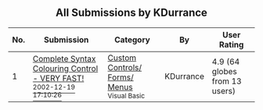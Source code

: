 ﻿<div align="center">

## All Submissions by KDurrance

</div>

No.  | Submission | Category | By   | User Rating
---- | ---------- | -------- | ---- | -----------
1 | [Complete Syntax Colouring Control \- VERY FAST\!<br /><sup>2002-12-19 17:10:26</sup>](https://github.com/Planet-Source-Code/kdurrance-complete-syntax-colouring-control-very-fast__1-41723) | [Custom Controls/ Forms/  Menus<br /><sup>Visual Basic</sup>](../ByCategory/custom-controls-forms-menus__1-4.md) | KDurrance | 4.9 (64 globes from 13 users)
